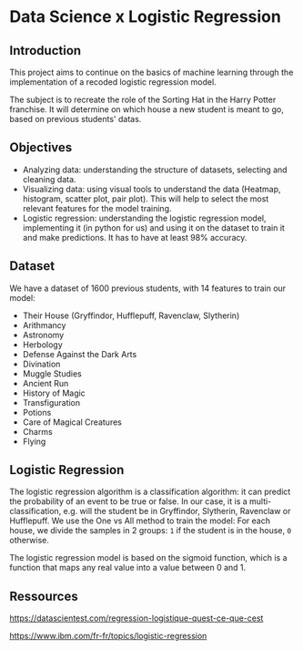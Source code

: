 # Data Science x Logistic Regression

## Introduction
This project aims to continue on the basics of machine learning through the implementation of a recoded logistic regression model.

The subject is to recreate the role of the Sorting Hat in the Harry Potter franchise. It will determine on which house a new student is meant to go, based on previous students' datas.

## Objectives
- Analyzing data: understanding the structure of datasets, selecting and cleaning data.
- Visualizing data: using visual tools to understand the data (Heatmap, histogram, scatter plot, pair plot). This will help to select the most relevant features for the model training.
- Logistic regression: understanding the logistic regression model, implementing it (in python for us) and using it on the dataset to train it and make predictions. It has to have at least 98% accuracy.

## Dataset

We have a dataset of 1600 previous students, with 14 features to train our model:
- Their House (Gryffindor, Hufflepuff, Ravenclaw, Slytherin)
- Arithmancy
- Astronomy
- Herbology
- Defense Against the Dark Arts
- Divination
- Muggle Studies
- Ancient Run
- History of Magic
- Transfiguration
- Potions
- Care of Magical Creatures
- Charms
- Flying

## Logistic Regression

The logistic regression algorithm is a classification algorithm: it can predict the probability of an event to be true or false. In our case, it is a multi-classification, e.g. will the student be in Gryffindor, Slytherin, Ravenclaw or Hufflepuff.
We use the One vs All method to train the model: For each house, we divide the samples in 2 groups: `1` if the student is in the house, `0` otherwise.

The logistic regression model is based on the sigmoid function, which is a function that maps any real value into a value between 0 and 1.

## Ressources

https://datascientest.com/regression-logistique-quest-ce-que-cest

https://www.ibm.com/fr-fr/topics/logistic-regression
